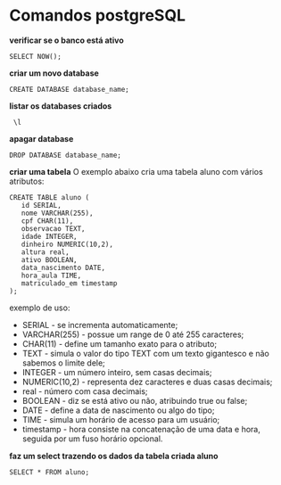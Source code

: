 # Comandos postgreSQL

**verificar se o banco está ativo**

```sql=
SELECT NOW();
```

**criar um novo database**

```sql=
CREATE DATABASE database_name;
```

**listar os databases criados**

```sql=
 \l
```

**apagar database**

```sql=
DROP DATABASE database_name;
```

**criar uma tabela**
O exemplo abaixo cria uma tabela aluno com vários atributos:

```sql=
CREATE TABLE aluno (
   id SERIAL, 
   nome VARCHAR(255),
   cpf CHAR(11),
   observacao TEXT,
   idade INTEGER,
   dinheiro NUMERIC(10,2),
   altura real,
   ativo BOOLEAN,
   data_nascimento DATE,
   hora_aula TIME,
   matriculado_em timestamp
);
```
exemplo de uso:
* SERIAL - se incrementa automaticamente;
* VARCHAR(255) - possue um range de 0 até 255 caracteres;
* CHAR(11) - define um tamanho exato para o atributo;
* TEXT - simula o valor do tipo TEXT com um texto gigantesco e não sabemos o limite dele;
* INTEGER - um número inteiro, sem casas decimais;
* NUMERIC(10,2) - representa dez caracteres e duas casas decimais;
* real - número com casa decimais;
* BOOLEAN - diz se está ativo ou não, atribuindo true ou false;
* DATE - define a data de nascimento ou algo do tipo;
* TIME - simula um horário de acesso para um usuário;
* timestamp - hora consiste na concatenação de uma data e hora, seguida por um fuso horário opcional.

**faz um select trazendo os dados da tabela criada aluno**
```sql=
SELECT * FROM aluno;
```
